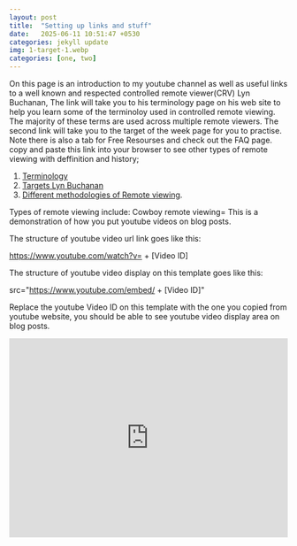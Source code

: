 ```yaml
---
layout: post
title:  "Setting up links and stuff"
date:   2025-06-11 10:51:47 +0530
categories: jekyll update
img: 1-target-1.webp
categories: [one, two]
---
```

On this page is an introduction to my youtube channel as well as useful links to a well known and respected controlled remote viewer(CRV) Lyn Buchanan, The link will take you to his terminology page on his web site to help you learn some of the terminoloy used in controlled remote viewing. The majority of these terms are used across multiple remote viewers. The second link will take you to the target of the week page for you to practise. Note there is also a tab for Free Resourses and check out the FAQ page. copy and paste this link into your browser to see other types of remote viewing with deffinition and history; 
1. [Terminology][link-one] 
2. [Targets Lyn Buchanan][link-2]
3. [Different methodologies of Remote viewing][last-link].

Types of remote viewing include: Cowboy remote viewing=
This is a demonstration of how you put youtube videos on blog posts.

The structure of youtube video url link goes like this:

https://www.youtube.com/watch?v= + [Video ID]

The structure of youtube video display on this template goes like this:

src="https://www.youtube.com/embed/ + [Video ID]"

Replace the youtube Video ID on this template with the one you copied from youtube website, you should be able to see youtube video display area on blog posts.

<iframe width="100%" height="360" src="https://www.youtube.com/embed/7-MVyx36koY" frameborder="0" allowfullscreen></iframe>

[link-one]: https://www.crviewer.com/terminology.php
[link-2]:   https://www.crviewer.com/targets/targetindex.php
[last-link]: https://rviewer.com/other-types-of-remote-viewing/
